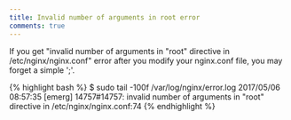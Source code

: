 ```yaml
---
title: Invalid number of arguments in root error
comments: true
---
```


If you get "invalid number of arguments in "root" directive in /etc/nginx/nginx.conf" error after you modify your nginx.conf file, you may forget a simple ';'.

{% highlight bash %}
$ sudo tail -100f /var/log/nginx/error.log 
2017/05/06 08:57:35 [emerg] 14757#14757: invalid number of arguments in "root" directive in /etc/nginx/nginx.conf:74
{% endhighlight %}